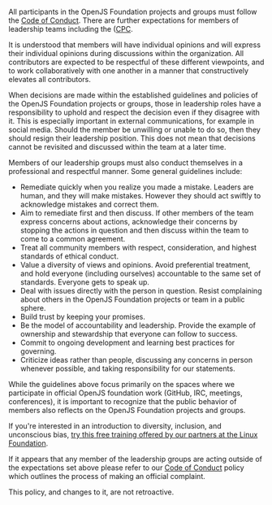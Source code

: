 All participants in the OpenJS Foundation projects and groups must follow the
[Code of Conduct](CODE_OF_CONDUCT.md). There are further expectations for
members of leadership teams including the
([CPC](https://github.com/openjs-foundation/cross-project-council/blob/master/CPC-CHARTER.md).

It is understood that members will have individual opinions and will express
their individual opinions during discussions within the organization. All
contributors are expected to be respectful of these different viewpoints,
and to work collaboratively with one another in a manner that constructively
elevates all contributors.

When decisions are made within the established guidelines and policies of the
OpenJS Foundation projects or groups, those in leadership roles have a
responsibility to uphold and respect the decision even if they disagree with
it. This is especially important in external communications, for example in
social media. Should the member be unwilling or unable to do so, then they
should resign their leadership position. This does not mean that decisions
cannot be revisited and discussed within the team at a later time.

Members of our leadership groups must also conduct themselves in a
professional and respectful manner. Some general guidelines include:

- Remediate quickly when you realize you made a mistake. Leaders are human,
  and they will make mistakes. However they should act swiftly to
  acknowledge mistakes and correct them.
- Aim to remediate first and then discuss. If other members of the
  team express concerns about actions, acknowledge their concerns by
  stopping the actions in question and then discuss within the team
  to come to a common agreement.
- Treat all community members with respect, consideration, and highest
  standards of ethical conduct.
- Value a diversity of views and opinions. Avoid preferential
  treatment, and hold everyone (including ourselves) accountable to the same
  set of standards. Everyone gets to speak up.
- Deal with issues directly with the person in question. Resist complaining
  about others in the OpenJS Foundation projects or team in a public sphere.
- Build trust by keeping your promises.
- Be the model of accountability and leadership. Provide the example of
  ownership and stewardship that everyone can follow to success.
- Commit to ongoing development and learning best practices for governing.
- Criticize ideas rather than people, discussing any concerns in person
  whenever possible, and taking responsibility for our statements.

While the guidelines above focus primarily on the spaces where
we participate in official OpenJS foundation work (GitHub, IRC, meetings,
conferences), it is important to recognize that the public behavior
of members also reflects on the OpenJS Foundation projects and groups.

If you're interested in an introduction to diversity, inclusion, and unconscious bias, 
[try this free training offered by our partners at the Linux Foundation](https://training.linuxfoundation.org/linux-courses/open-source-compliance-courses/inclusive-speaker-orientation).

If it appears that any member of the leadership groups are acting outside
of the expectations set above please refer to our
[Code of Conduct](CODE_OF_CONDUCT.md)
policy which outlines the process of making an official complaint.

This policy, and changes to it, are not retroactive.
